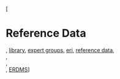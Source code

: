 [

# Reference Data

, <a href="http://www.ris.eu/library" style="text-transform:lowercase;">Library</a>, <a href="http://www.ris.eu/library/expert_groups" style="text-transform:lowercase;">Expert Groups</a>, <a href="http://www.ris.eu/library/expert_groups/eri" style="text-transform:lowercase;">ERI</a>, <a href="http://www.ris.eu/library/expert_groups/eri/reference_data" style="text-transform:lowercase;">Reference Data</a>,   
,   
,   
, <a href="https://webgate.ec.europa.eu/RIS/EUERDMS_WEB/user/home/" target="_blank">ERDMS</a>]